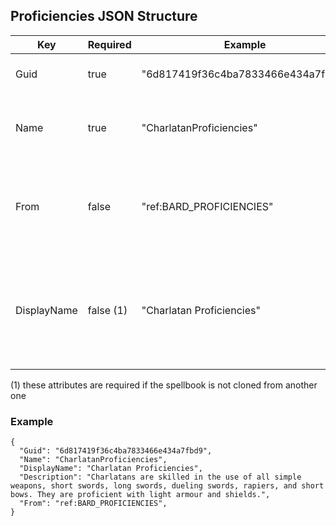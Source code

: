 ## Proficiencies JSON Structure

| Key                      | Required  | Example                            | Description |
|------------------------- |-----------|------------------------------------|-------------|
| Guid                     | true      | "6d817419f36c4ba7833466e434a7fbd9" | A 32 proficiencies GUID |
| Name                     | true      | "CharlatanProficiencies"           | The name of the proficiencies, used internally |
| From                     | false     | "ref:BARD_PROFICIENCIES"           | Default: nothing; The reference of proficiencies to use as a template for this one |  
| DisplayName              | false (1) | "Charlatan Proficiencies"          | Default: nothing; The name of the proficiencies shown in UI, if none is set, the spellbook will not be shown |

(1) these attributes are required if the spellbook is not cloned from another one

### Example

```
{
  "Guid": "6d817419f36c4ba7833466e434a7fbd9",
  "Name": "CharlatanProficiencies",
  "DisplayName": "Charlatan Proficiencies",
  "Description": "Charlatans are skilled in the use of all simple weapons, short swords, long swords, dueling swords, rapiers, and short bows. They are proficient with light armour and shields.",
  "From": "ref:BARD_PROFICIENCIES",
}
```

